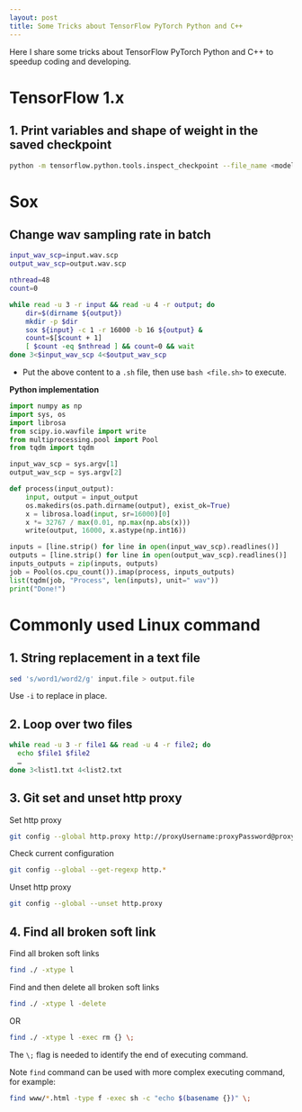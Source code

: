 ```yaml
---
layout: post
title: Some Tricks about TensorFlow PyTorch Python and C++
---
```


Here I share some tricks about TensorFlow PyTorch Python and C++ to speedup coding and developing.

# TensorFlow 1.x

## 1. Print variables and shape of weight in the saved checkpoint

``` BASH
python -m tensorflow.python.tools.inspect_checkpoint --file_name <model ckpt>
```

# Sox

## Change wav sampling rate in batch

``` BASH
input_wav_scp=input.wav.scp
output_wav_scp=output.wav.scp

nthread=48
count=0

while read -u 3 -r input && read -u 4 -r output; do
    dir=$(dirname ${output})
    mkdir -p $dir
    sox ${input} -c 1 -r 16000 -b 16 ${output} &
    count=$[$count + 1]
    [ $count -eq $nthread ] && count=0 && wait
done 3<$input_wav_scp 4<$output_wav_scp
```

* Put the above content to a `.sh` file, then use `bash <file.sh>` to execute.

**Python implementation**

``` Python
import numpy as np
import sys, os
import librosa
from scipy.io.wavfile import write
from multiprocessing.pool import Pool
from tqdm import tqdm

input_wav_scp = sys.argv[1]
output_wav_scp = sys.argv[2]

def process(input_output):
    input, output = input_output
    os.makedirs(os.path.dirname(output), exist_ok=True)
    x = librosa.load(input, sr=16000)[0]
    x *= 32767 / max(0.01, np.max(np.abs(x)))
    write(output, 16000, x.astype(np.int16))

inputs = [line.strip() for line in open(input_wav_scp).readlines()]
outputs = [line.strip() for line in open(output_wav_scp).readlines()]
inputs_outputs = zip(inputs, outputs)
job = Pool(os.cpu_count()).imap(process, inputs_outputs)
list(tqdm(job, "Process", len(inputs), unit=" wav"))
print("Done!")
```

# Commonly used Linux command

## 1. String replacement in a text file

``` bash
sed 's/word1/word2/g' input.file > output.file
```

Use `-i` to replace in place.

## 2. Loop over two files

``` bash
while read -u 3 -r file1 && read -u 4 -r file2; do
  echo $file1 $file2
  …
done 3<list1.txt 4<list2.txt
```

## 3. Git set and unset http proxy

Set http proxy

``` bash
git config --global http.proxy http://proxyUsername:proxyPassword@proxy.server.com:port
```

Check current configuration

``` bash
git config --global --get-regexp http.*
```

Unset http proxy

``` bash
git config --global --unset http.proxy
```

## 4. Find all broken soft link

Find all broken soft links

``` bash
find ./ -xtype l
```

Find and then delete all broken soft links

``` bash
find ./ -xtype l -delete
```

OR

``` bash
find ./ -xtype l -exec rm {} \;
```

The `\;` flag is needed to identify the end of executing command.

Note `find` command can be used with more complex executing command, for example:

``` bash
find www/*.html -type f -exec sh -c "echo $(basename {})" \;
```
